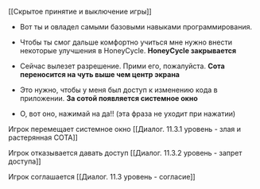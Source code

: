 [[Скрытое принятие и выключение игры]]

- Вот ты и овладел самыми базовыми навыками программирования. 
- Чтобы ты смог дальше комфортно учиться мне нужно внести некоторые улучшения в HoneyCycle.
**HoneyCycle закрывается**
- Сейчас вылезет разрешение. Прими его, пожалуйста.
**Сота переносится на чуть выше чем центр экрана**
- Это нужно, чтобы у меня был доступ к изменению кода в приложении.
**За сотой появляется системное окно**

- О, вот оно, нажимай на да!!
(эта фраза не уходит при нажатии)

Игрок перемещает системное окно
[[Диалог. 11.3.1 уровень - злая и растерянная СОТА]]

Игрок отказывается давать доступ
[[Диалог. 11.3.2 уровень - запрет доступа]]

Игрок соглашается
[[Диалог. 11.3 уровень - согласие]]